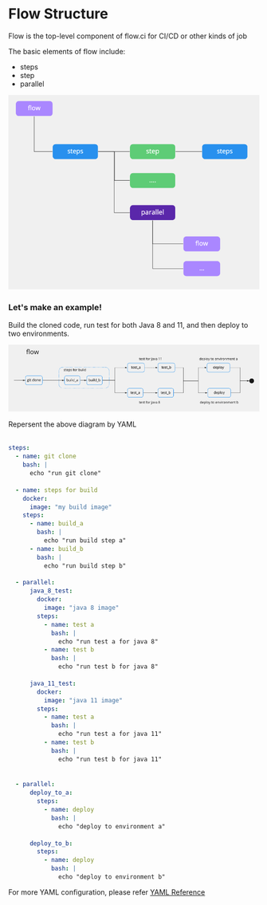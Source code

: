 # Flow Structure

Flow is the top-level component of flow.ci for CI/CD or other kinds of job

The basic elements of flow include:
- steps
- step
- parallel

![structure](../../_images/flow/structure.png)

### Let's make an example!


Build the cloned code, run test for both Java 8 and 11, and then deploy to two environments.


![sample](../../_images/flow/sample.png)


Repersent the above diagram by YAML

```yaml

steps:
  - name: git clone
    bash: |
      echo "run git clone"

  - name: steps for build
    docker:
      image: "my build image"
    steps:
      - name: build_a
        bash: |
          echo "run build step a"
      - name: build_b
        bash: |
          echo "run build step b"
  
  - parallel:
      java_8_test:
        docker:
          image: "java 8 image"
        steps:
          - name: test a
            bash: |
              echo "run test a for java 8"
          - name: test b
            bash: |
              echo "run test b for java 8"

      java_11_test:
        docker:
          image: "java 11 image"
        steps:
          - name: test a
            bash: |
              echo "run test a for java 11"
          - name: test b
            bash: |
              echo "run test b for java 11"


  - parallel:
      deploy_to_a:
        steps:
          - name: deploy
            bash: |
              echo "deploy to environment a"

      deploy_to_b:
        steps:
          - name: deploy
            bash: |
              echo "deploy to environment b"

```

For more YAML configuration, please refer [YAML Reference](/en/yml/reference_v1)